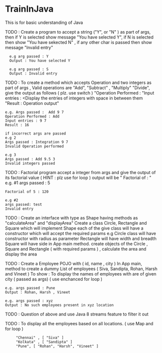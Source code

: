 # TrainInJava
This is for basic understanding of Java 


TODO : Create a program to accept a string ("Y", or "N" ) as part of args, then if Y is selected show message "You have selected Y", if N is selected
      then show "You have sekected N" , if any other char is passed then show message "Invalid entry" 
      
      e.g arg passed : Y
      Output : You have selected Y
      
      e.g arg passed : S
      Output : Invalid entry

TODO : To create a method which accepts Operation and two integers as part of args ,
    Valid operations are "Add", "Subtract" , "Multiply" "Divide", give the output as follows ( plz. use switch )
    "Operation Performed : <Operation Type>
    "Input entries : <Display the entries of integers with space in between them
    "Result : Operation output"

    e.g. Args passed :  Add 9 7
    Operation Performed : Add
    Input entries : 9 7
    Result : 16

    if incorrect args are passed
    e.g 2
    Args passed : Integration 9 7
    Invalid Operation performed

    e.g 3
    Args passed : Add 9.5 3
    Invalid integers passed
     

    
TODO : Factorial program
    accept a integer from args and give the output of its factorial value ( HINT : plz use for loop )
    output will be " Factorial of <Number> : "
    e.g. #1
    args passed : 5

    Factorial of 5 : 120

    e.g #2
    args passed: test
    Invalid entry
 

TODO :
    Create an interface with type as Shape having methods as "calculateArea" and "displayArea"
    Create a class Circle, Rectangle and Square which will implement Shape
    each of the give class will have a constructor which will accept the required params
    e.g Circle class will have constructor with radius as parameter
    Rectangle will have width and breadth
    Square will have side
    in App main method. create objects of the Circle , Square and Rectangle ( with required params ) , calculate the area  and display the area
     

TODO : Create a Employee POJO with ( id, name , city )
    In App main, method to create a dummy List of employees ( Siva, Sandipta, Rohan, Harsh and Vineet )
    To show : To display the names of employees with are of given city ( passed as args) ( use enchanced for loop )
    
    e.g. args passed : Pune
    Output : Rohan, Harsh , Vineet
    
    e.g. args passed : xyz
    Output : No such employees present in xyz location
                              
 TODO : Question of above and use Java 8 streams feature to filter it out
                              
 TODO : To display all the employees based on all locations. ( use Map and for loop )
        
         "Chennai" , [ "Siva" ]
         "Kolkata" , [ "Sandipta" ]
         "Pune", [ "Rohan", "Harsh", "Vineet" ]
                              
